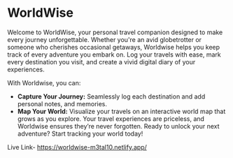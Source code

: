 # WorldWise
Welcome to WorldWise, your personal travel companion designed to make every journey unforgettable. Whether you're an avid globetrotter or someone who cherishes occasional getaways, Worldwise helps you keep track of every adventure you embark on. Log your travels with ease, mark every destination you visit, and create a vivid digital diary of your experiences.

With Worldwise, you can:

- **Capture Your Journey:** Seamlessly log each destination and add personal notes, and memories.
- **Map Your World:** Visualize your travels on an interactive world map that grows as you explore.
Your travel experiences are priceless, and Worldwise ensures they’re never forgotten. Ready to unlock your next adventure? Start tracking your world today!

Live Link- https://worldwise-m3tal10.netlify.app/
